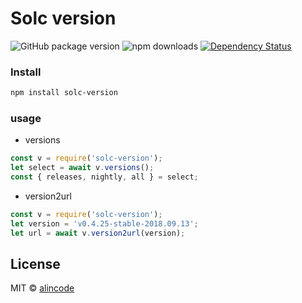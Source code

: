# Solc version

![GitHub package version](https://img.shields.io/github/package-json/v/alincode/ajax-caching.svg)
![npm downloads](https://img.shields.io/npm/dt/ajax-caching.svg)
[![Dependency Status](https://img.shields.io/david/alincode/ajax-caching.svg?style=flat)](https://david-dm.org/alincode/ajax-caching)

### Install

```sh
npm install solc-version
```

### usage

* versions

```js
const v = require('solc-version');
let select = await v.versions();
const { releases, nightly, all } = select;
```

* version2url

```js
const v = require('solc-version');
let version = 'v0.4.25-stable-2018.09.13';
let url = await v.version2url(version);
```

## License
MIT © [alincode](https://github.com/alincode/solc-version)